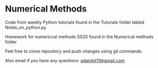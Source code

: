 # Numerical Methods

Code from weekly Python tutorials found in the Tutorials folder labled Notes_on_python.py 

Homework for numericcal methods SS20 found in the Numerical methods folder 


Feel free to clone repository and push changes using git commands.

Also email if you have any questions: adamkit11@gmail.com 
